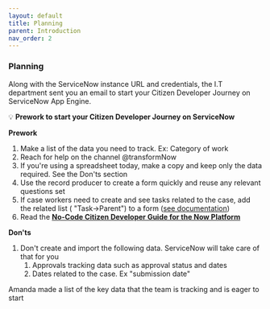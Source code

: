 ```yaml
---
layout: default
title: Planning
parent: Introduction
nav_order: 2
---
```


### Planning

Along with the ServiceNow instance URL and credentials, the I.T department sent you an email to start your Citizen Developer Journey on ServiceNow App Engine.

💡 **Prework to start your Citizen Developer Journey on ServiceNow**

**Prework**

1. Make a list of the data you need to track. Ex: Category of work
2. Reach for help on the channel @transformNow
3. If you're using a spreadsheet today, make a copy and keep only the data required. See the Don'ts section
4. Use the record producer to create a form quickly and reuse any relevant questions set
5. If case workers need to create and see tasks related to the case, add the related list ( "Task→Parent") to a form ([see documentation](https://docs.servicenow.com/bundle/tokyo-platform-administration/page/administer/form-administration/concept/configure-form-layout.html))
6. Read the [**No-Code Citizen Developer Guide for the Now Platform**](https://developer.servicenow.com/dev.do#!/guides/tokyo/now-platform/citizen-dev-guide/cd-planning)

**Don'ts**

1. Don't create and import the following data. ServiceNow will take care of that for you
    1. Approvals tracking data such as approval status and dates
    2. Dates related to the case. Ex "submission date"

Amanda made a list of the key data that the team is tracking and is eager to start